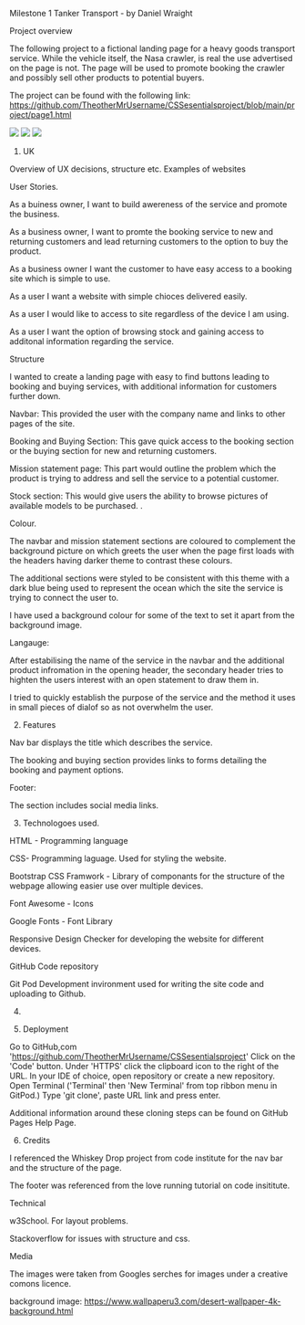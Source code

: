 Milestone 1 Tanker Transport - by Daniel Wraight 

Project overview 

The following project to a fictional landing page for a heavy goods transport service. While the vehicle itself, the Nasa crawler, is real the use advertised on the page is not. The page will be used to promote booking the crawler and possibly sell other products to potential buyers. 

The project can be found with the following link: https://github.com/TheotherMrUsername/CSSesentialsproject/blob/main/project/page1.html


<img src="/TheotherMrUsername/CSSesentialsproject/blob/main/project/images/desktop.jpeg">
<img src="/TheotherMrUsername/CSSesentialsproject/blob/main/project/images/tablet.png">
<img src="/TheotherMrUsername/CSSesentialsproject/blob/main/project/images/phone.png">


1. UK

Overview of UX decisions, structure etc. Examples of websites 

User Stories. 

As a buiness owner, I want to build awereness of the service and promote the business. 

As a business owner, I want to promte the booking service to new and returning customers and lead returning customers to the option to buy the product. 

As a business owner I want the customer to have easy access to a booking site which is simple to use.

As a user I want a website with simple chioces delivered easily. 

As a user I would like to access to site regardless of the device I am using. 

As a user I want the option of browsing stock and gaining access to additonal information regarding the service. 

Structure 

I wanted to create a landing page with easy to find buttons leading to booking and buying services, with additional information for customers further down. 


Navbar: This provided the user with the company name and links to other pages of the site. 

Booking and Buying Section: This gave quick access to the booking section or the buying section for new and returning customers. 

Mission statement page: This part would outline the problem which the product is trying to address and sell the service to a potential customer. 

Stock section: This would give users the ability to browse pictures of available models to be purchased. . 


Colour. 

The navbar and mission statement sections are coloured to complement the background picture on which greets the user when the page first loads with the headers having darker theme to contrast these colours. 

The additional sections were styled to be consistent with this theme with a dark blue being used to represent the ocean which the site the service is trying to connect the user to. 

I have used a background colour for some of the text to set it apart from the background image. 


Langauge:

After estabilising the name of the service in the navbar and the additional product infromation in the opening header, the secondary header tries to highten the users interest with an open statement to draw them in. 

I tried to quickly establish the purpose of the service and the method it uses in small pieces of dialof so as not overwhelm the user. 

2. Features



Nav bar displays the title which describes the service. 

The booking and buying section provides links to forms detailing the booking and payment options.



Footer:

The section includes social media links. 



3. Technologoes used. 

HTML - Programming language

CSS- Programming laguage. Used for styling the website. 

Bootstrap CSS Framwork - Library of componants for the structure of the webpage allowing easier use over multiple devices. 

Font Awesome - Icons 

Google Fonts - Font Library 

Responsive Design Checker for developing the website for different devices. 

GitHub Code repository

Git Pod Development invironment used for writing the site code and uploading to Github. 

4. 

5. Deployment 


Go to GitHub,com  'https://github.com/TheotherMrUsername/CSSesentialsproject'
    Click on the 'Code' button.
    Under 'HTTPS' click the clipboard icon to the right of the URL.
    In your IDE of choice, open repository or create a new repository.
    Open Terminal ('Terminal' then 'New Terminal' from top ribbon menu in GitPod.)
    Type 'git clone', paste URL link and press enter.

Additional information around these cloning steps can be found on GitHub Pages Help Page.

6. Credits

I referenced the Whiskey Drop project from code institute for the nav bar and the structure of the page. 

The footer was referenced from the love running tutorial on code insititute. 

Technical 

w3School. For layout problems. 

Stackoverflow for issues with structure and css. 


Media

The images were taken from Googles serches for images under a creative comons licence. 

background image: https://www.wallpaperu3.com/desert-wallpaper-4k-background.html




